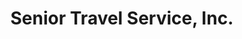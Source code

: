 ---
title: "Senior Travel Service, Inc."
url: /cape-may-court-house/senior-travel-service-inc/
shop: Reisebüro
---